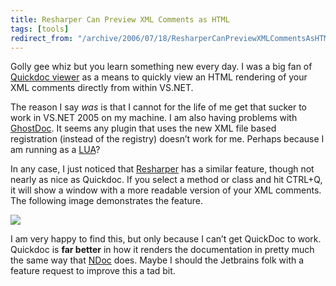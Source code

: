 ```yaml
---
title: Resharper Can Preview XML Comments as HTML
tags: [tools]
redirect_from: "/archive/2006/07/18/ResharperCanPreviewXMLCommentsAsHTML.aspx/"
---
```


Golly gee whiz but you learn something new every day. I was a big fan of
[Quickdoc
viewer](http://www.kyrsoft.com/opentools/qdocviewer.html "QuickDoc Viewer site")
as a means to quickly view an HTML rendering of your XML comments
directly from within VS.NET.

The reason I say *was* is that I cannot for the life of me get that
sucker to work in VS.NET 2005 on my machine. I am also having problems
with [GhostDoc](http://www.roland-weigelt.de/ghostdoc/ "Ghost Doc"). It
seems any plugin that uses the new XML file based registration (instead
of the registry) doesn’t work for me. Perhaps because I am running as a
[LUA](http://en.wikipedia.org/wiki/Least_user_access "Least User Account")?

In any case, I just noticed that
[Resharper](http://www.jetbrains.com/resharper/ "Resharper") has a
similar feature, though not nearly as nice as Quickdoc. If you select a
method or class and hit CTRL+Q, it will show a window with a more
readable version of your XML comments. The following image demonstrates
the feature.

![](https://haacked.com/images/resharper_docExample.png)

I am very happy to find this, but only because I can’t get QuickDoc to
work. Quickdoc is **far better** in how it renders the documentation in
pretty much the same way that
[NDoc](http://ndoc.sourceforge.net/ "NDoc") does. Maybe I should the
Jetbrains folk with a feature request to improve this a tad bit.

